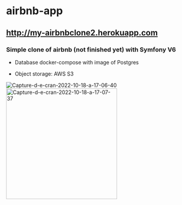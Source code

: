 # airbnb-app 

## http://my-airbnbclone2.herokuapp.com

### Simple clone of airbnb (not finished yet) with Symfony V6

* Database docker-compose with image of Postgres

* Object storage: AWS S3

<img src="https://i.ibb.co/Y3hNYGp/Capture-d-e-cran-2022-10-18-a-17-06-40.png" alt="Capture-d-e-cran-2022-10-18-a-17-06-40" border="0">


<img src="https://i.ibb.co/cDnsNRH/Capture-d-e-cran-2022-10-18-a-17-07-37.png" style="width: 300px; height:auto" alt="Capture-d-e-cran-2022-10-18-a-17-07-37" border="0">
